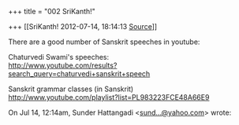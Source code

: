 +++
title = "002 SriKanth!"

+++
[[SriKanth!	2012-07-14, 18:14:13 [Source](https://groups.google.com/g/samskrita/c/nqBMzhZvHPE)]]



There are a good number of Sanskrit speeches in youtube:  
  
Chaturvedi Swami's speeches:  
<http://www.youtube.com/results?search_query=chaturvedi+sanskrit+speech>  
  
Sanskrit grammar classes (in Sanskrit)  
<http://www.youtube.com/playlist?list=PL983223FCE48A66E9>  
  
  
On Jul 14, 12:14am, Sunder Hattangadi \<[sund...@yahoo.com]()\> wrote:  

